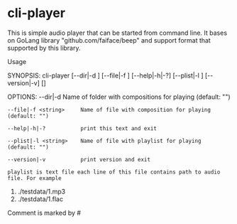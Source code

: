 # cli-player

This is simple audio player that can be started from command line. It bases on GoLang library "github.com/faiface/beep"
and support format that supported by this library.

Usage

SYNOPSIS:
    cli-player [--dir|-d <string>] [--file|-f <string>] [--help|-h|-?]
               [--plist|-l <string>] [--version|-v] [<args>]

OPTIONS:
    --dir|-d <string>      Name of folder with compositions for playing (default: "")

    --file|-f <string>     Name of file with composition for playing (default: "")

    --help|-h|-?           print this text and exit

    --plist|-l <string>    Name of file with playlist for playing (default: "")

    --version|-v           print version and exit

    playlist is text file each line of this file contains path to audio file. For example


1. ./testdata/1.mp3
1. ./testdata/1.flac


Comment is marked by #

